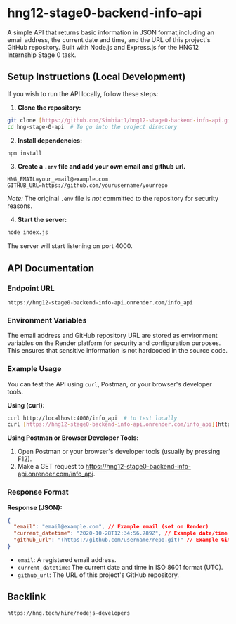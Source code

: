 # hng12-stage0-backend-info-api

A simple API that returns basic information in JSON format,including an email address, the current date and time, and the URL of this project's GitHub repository. Built with Node.js and Express.js for the HNG12 Internship Stage 0 task.

## Setup Instructions (Local Development)

If you wish to run the API locally, follow these steps:

1.  **Clone the repository:**

```bash
git clone [https://github.com/Simbiat1/hng12-stage0-backend-info-api.git](https://github.com/Simbiat1/hng12-stage0-backend-info-api.git)
cd hng-stage-0-api  # To go into the project directory
```

2.  **Install dependencies:**

```bash
npm install
```

3.  **Create a `.env` file and add your own email and github url.**

```
HNG_EMAIL=your_email@example.com
GITHUB_URL=https://github.com/yourusername/yourrepo
```

_Note:_ The original `.env` file is _not_ committed to the repository for security reasons.

4.  **Start the server:**

```bash
node index.js
```

The server will start listening on port 4000.

## API Documentation

### Endpoint URL

`https://hng12-stage0-backend-info-api.onrender.com/info_api`

### Environment Variables

The email address and GitHub repository URL are stored as environment variables on the Render platform for security and configuration purposes. This ensures that sensitive information is not hardcoded in the source code.

### Example Usage

You can test the API using `curl`, Postman, or your browser's developer tools.

**Using (curl):**

```bash
curl http://localhost:4000/info_api  # to test locally
curl [https://hng12-stage0-backend-info-api.onrender.com/info_api](https://hng12-stage0-backend-info-api.onrender.com/info_api) # to test deployed API
```

**Using Postman or Browser Developer Tools:**

1. Open Postman or your browser's developer tools (usually by pressing F12).
2. Make a GET request to https://hng12-stage0-backend-info-api.onrender.com/info_api.

### Response Format

**Response (JSON):**

```json
{
  "email": "email@example.com", // Example email (set on Render)
  "current_datetime": "2020-10-28T12:34:56.789Z", // Example date/time (will be dynamically generated based on current date/time)
  "github_url": "(https://github.com/username/repo.git)" // Example GitHub URL (set on Render)
}
```

- `email`: A registered email address.
- `current_datetime`: The current date and time in ISO 8601 format (UTC).
- `github_url`: The URL of this project's GitHub repository.

## Backlink

`https://hng.tech/hire/nodejs-developers`
